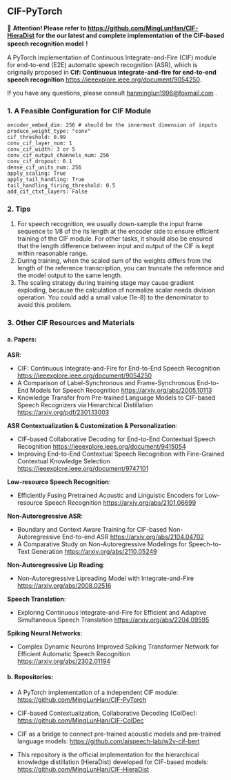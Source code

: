 ## CIF-PyTorch

:rocket: **Attention! Please refer to https://github.com/MingLunHan/CIF-HieraDist for the our latest and complete implementation of the CIF-based speech recognition model！**

A PyTorch implementation of Continuous Integrate-and-Fire (CIF) module for end-to-end (E2E) automatic speech recognition (ASR), which is originally proposed in **Cif: Continuous integrate-and-fire for end-to-end speech recognition** https://ieeexplore.ieee.org/document/9054250.

If you have any questions, please consult hanminglun1996@foxmail.com .

### 1. A Feasible Configuration for CIF Module
```
encoder_embed_dim: 256 # should be the innermost dimension of inputs
produce_weight_type: "conv"
cif_threshold: 0.99
conv_cif_layer_num: 1
conv_cif_width: 3 or 5
conv_cif_output_channels_num: 256
conv_cif_dropout: 0.1
dense_cif_units_num: 256
apply_scaling: True
apply_tail_handling: True
tail_handling_firing_threshold: 0.5
add_cif_ctxt_layers: False
```

### 2. **Tips**

1. For speech recognition, we usually down-sample the input frame sequence to 1/8 of the its length at the encoder side to ensure efficient training of the CIF module. For other tasks, it should also be ensured that the length difference between input and output of the CIF is kept within reasonable range.
2. During training, when the scaled sum of the weights differs from the length of the reference transcription, you can truncate the reference and the model output to the same length.
3. The scaling strategy during training stage may cause gradient exploding, because the calculation of normalize scalar needs division operation. You could add a small value (1e-8) to the denominator to avoid this problem.

### 3. **Other CIF Resources and Materials**

#### a. Papers:

**ASR**:
  - CIF: Continuous Integrate-and-Fire for End-to-End Speech Recognition https://ieeexplore.ieee.org/document/9054250
  - A Comparison of Label-Synchronous and Frame-Synchronous End-to-End Models for Speech Recognition https://arxiv.org/abs/2005.10113
  - Knowledge Transfer from Pre-trained Language Models to CIF-based Speech Recognizers via Hierarchical Distillation https://arxiv.org/pdf/2301.13003

**ASR Contextualization & Customization & Personalization**:
  - CIF-based Collaborative Decoding for End-to-End Contextual Speech Recognition https://ieeexplore.ieee.org/document/9415054
  - Improving End-to-End Contextual Speech Recognition with Fine-Grained Contextual Knowledge Selection https://ieeexplore.ieee.org/document/9747101

**Low-resource Speech Recognition**:
  - Efficiently Fusing Pretrained Acoustic and Linguistic Encoders for Low-resource Speech Recognition https://arxiv.org/abs/2101.06699

**Non-Autoregressive ASR**:
  - Boundary and Context Aware Training for CIF-based Non-Autoregressive End-to-end ASR https://arxiv.org/abs/2104.04702
  - A Comparative Study on Non-Autoregressive Modelings for Speech-to-Text Generation https://arxiv.org/abs/2110.05249
  
**Non-Autoregressive Lip Reading**:
  - Non-Autoregressive Lipreading Model with Integrate-and-Fire https://arxiv.org/abs/2008.02516

**Speech Translation**:
  - Exploring Continuous Integrate-and-Fire for Efficient and Adaptive Simultaneous Speech Translation https://arxiv.org/abs/2204.09595
  
**Spiking Neural Networks**:
  - Complex Dynamic Neurons Improved Spiking Transformer Network for Efficient Automatic Speech Recognition https://arxiv.org/abs/2302.01194

#### b. Repositories:

- A PyTorch implementation of a independent CIF module: https://github.com/MingLunHan/CIF-PyTorch

- CIF-based Contextualization, Collaborative Decoding (ColDec): https://github.com/MingLunHan/CIF-ColDec

- CIF as a bridge to connect pre-trained acoustic models and pre-trained language models: https://github.com/aispeech-lab/w2v-cif-bert

- This repository is the official implementation for the hierarchical knowledge distillation (HieraDist) developed for CIF-based models: https://github.com/MingLunHan/CIF-HieraDist

